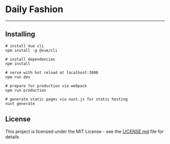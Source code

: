 # Daily Fashion

---

## Installing

```
# install Vue cli
npm install -g @vue/cli

# install dependencies
npm install

# serve with hot reload at localhost:3000
npm run dev

# prepare for production via webpack
npm run production

# generate static pages via nuxt.js for static hosting
nuxt generate

```
## License

This project is licensed under the MIT License - see the [LICENSE.md](LICENSE.md) file for details

